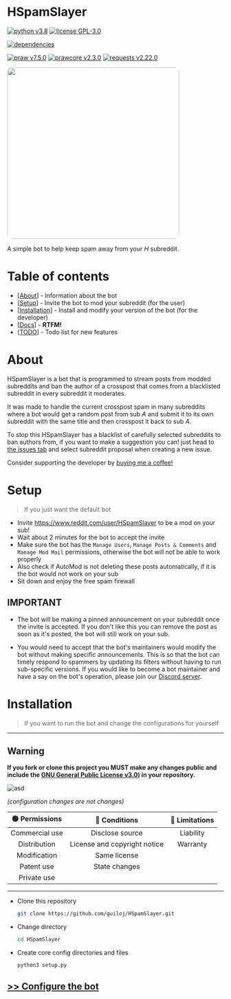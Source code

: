 # HSpamSlayer

[![python v3.8](https://img.shields.io/github/pipenv/locked/python-version/guiloj/HSpamSlayer?style=for-the-badge)](https://www.python.org/downloads/)
[![license GPL-3.0](https://img.shields.io/github/license/guiloj/HSpamSlayer?style=for-the-badge)](https://www.gnu.org/licenses/gpl-3.0.txt)

[![dependencies](https://img.shields.io/librariesio/github/guiloj/HSpamSlayer?style=for-the-badge)](https://libraries.io/github/guiloj/HSpamSlayer)

[![praw v7.5.0](https://img.shields.io/github/pipenv/locked/dependency-version/guiloj/HSpamSlayer/praw?style=for-the-badge)](https://pypi.org/project/praw/)
[![prawcore v2.3.0](https://img.shields.io/github/pipenv/locked/dependency-version/guiloj/HSpamSlayer/prawcore?style=for-the-badge)](https://pypi.org/project/prawcore/)
[![requests v2.22.0](https://img.shields.io/github/pipenv/locked/dependency-version/guiloj/HSpamSlayer/requests?style=for-the-badge)](https://pypi.org/project/requests/)

<a href="https://www.pixiv.net/en/artworks/59561246"><img style="height: 400px; border-radius: 10px;" class="taiga" src="https://cdn.discordapp.com/attachments/766913349442600971/913633329130115092/59561246_p0_master1200.png"><img></a>

A simple bot to help keep spam away from your _H_ subreddit.

# Table of contents

-   [[About](#about)] - Information about the bot
-   [[Setup](#setup)] - Invite the bot to mod your subreddit (for the user)
-   [[Installation](#installation)] - Install and modify your version of the bot (for the developer)
-   [[Docs](./doc/)] - **RTFM!**
-   [[TODO](./TODO.md)] - Todo list for new features

# About

HSpamSlayer is a bot that is programmed to stream posts from modded subreddits and ban the author of a crosspost that comes from a blacklisted subreddit in every subreddit it moderates.

It was made to handle the current crosspost spam in many subreddits where a bot would get a random post from sub _A_ and submit it to its own subreddit with the same title and then crosspost it back to sub _A_.

To stop this HSpamSlayer has a blacklist of carefully selected subreddits to ban authors from, if you want to make a suggestion you can! just head to [the issues tab](https://github.com/guiloj/HSpamSlayer/issues) and select subreddit proposal when creating a new issue.

Consider supporting the developer by [buying me a coffee!](https://www.buymeacoffee.com/guiloj)

# Setup

> If you just want the default bot

-   Invite https://www.reddit.com/user/HSpamSlayer to be a mod on your sub!
-   Wait about 2 minutes for the bot to accept the invite
-   Make sure the bot has the `Manage Users`, `Manage Posts & Comments` and `Manage Mod Mail` permissions, otherwise the bot will not be able to work properly
-   Also check if AutoMod is not deleting these posts automatically, if it is the bot would not work on your sub
-   Sit down and enjoy the free spam firewall

## IMPORTANT

-   The bot will be making a pinned announcement on your subreddit once the invite is accepted. If you don't like this you can remove the post as soon as it's posted, the bot will still work on your sub.

-   You would need to accept that the bot's maintainers would modify the bot without making specific announcements. This is so that the bot can timely respond to spammers by updating its filters without having to run sub-specific versions. If you would like to become a bot maintainer and have a say on the bot's operation, please join our [Discord server](https://discord.gg/GCCPARFf5r).

# Installation

> If you want to run the bot and change the configurations for yourself

---

## Warning

**If you fork or clone this project you MUST make any changes public and include the [GNU General Public License v3.0](https://choosealicense.com/licenses/gpl-3.0/)) in your repository.**

![asd](https://www.gnu.org/graphics/gplv3-with-text-136x68.png)

_(configuration changes are not changes)_

| 🟢 Permissions |        🔵 Conditions         | 🔴 Limitations |
| :------------: | :--------------------------: | :------------: |
| Commercial use |       Disclose source        |   Liability    |
|  Distribution  | License and copyright notice |    Warranty    |
|  Modification  |         Same license         |                |
|   Patent use   |        State changes         |                |
|  Private use   |                              |                |

---

-   Clone this repository
    ```sh
    git clone https://github.com/guiloj/HSpamSlayer.git
    ```
-   Change directory

    ```sh
    cd HSpamSlayer
    ```

-   Create core config directories and files
    ```sh
    python3 setup.py
    ```

## [>> Configure the bot](./doc/index.md)
